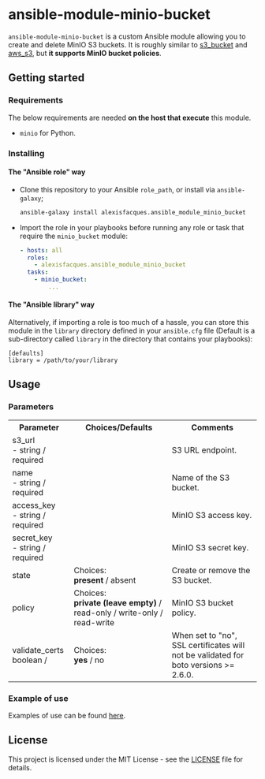 # ansible-module-minio-bucket

`ansible-module-minio-bucket` is a custom Ansible module allowing you to create
and delete MinIO S3 buckets. It is roughly similar to
[s3_bucket](s3_bucket_module) and [aws_s3](aws_s3_module), but **it supports
MinIO bucket policies**.

## Getting started

### Requirements

The below requirements are needed **on the host that execute** this module.

- `minio` for Python.

### Installing

#### The "Ansible role" way

- Clone this repository to your Ansible `role_path`, or install via
`ansible-galaxy`;
  ```sh
  ansible-galaxy install alexisfacques.ansible_module_minio_bucket
  ```
- Import the role in your playbooks before running any role or task that
require the `minio_bucket` module:
  ```yaml
  - hosts: all
    roles:
      - alexisfacques.ansible_module_minio_bucket
    tasks:
      - minio_bucket:
          ...
  ```

#### The "Ansible library" way

Alternatively, if importing a role is too much of a hassle, you can store this
module in the `library` directory defined in your `ansible.cfg` file
(Default is a sub-directory called `library` in the directory that contains
your playbooks):
```
[defaults]
library = /path/to/your/library
```

## Usage

### Parameters

<table>
  <tr>
    <th>Parameter</th>
    <th>Choices/Defaults</th>
    <th>Comments</th>
  </tr>
  <tr>
    <td>s3_url<br>- string / required</td>
    <td></td>
    <td>S3 URL endpoint.</td>
  </tr>
  <tr>
    <td>name<br>- string / required</td>
    <td></td>
    <td>Name of the S3 bucket.</td>
  </tr>
  <tr>
    <td>access_key<br>- string / required</td>
    <td></td>
    <td>MinIO S3 access key.</td>
  </tr>
  <tr>
    <td>secret_key<br>- string / required</td>
    <td></td>
    <td>MinIO S3 secret key.</td>
  </tr>
  <tr>
    <td>state<br></td>
    <td>Choices:<br><strong>present</strong> / absent</td>
    <td>Create or remove the S3 bucket.</td>
  </tr>
  <tr>
    <td>policy<br></td>
    <td>Choices:<br><strong>private (leave empty)</strong> / read-only /
    write-only / read-write </td>
    <td>MinIO S3 bucket policy.</td>
  </tr>
  <tr>
    <td>validate_certs<br>boolean /</td>
    <td>Choices:<br><strong>yes</strong> / no</td>
    <td>When set to "no", SSL certificates will not be validated for boto
    versions >= 2.6.0.</td>
  </tr>
</table>

### Example of use

Examples of use can be found [here](./examples/demo.yml).

## License

This project is licensed under the MIT License - see the [LICENSE](LICENSE)
file for details.

[s3_bucket_module]: https://docs.ansible.com/ansible/latest/modules/s3_bucket_module.html
[aws_s3_module]: https://docs.ansible.com/ansible/latest/modules/aws_s3_module.html
